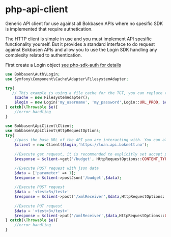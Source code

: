 # php-api-client
Generic API client for use against all Bokbasen APIs where no spesific SDK is implemented that require authetication. 

The HTTP client is simple in use and you must implement API spesific functionality yourself. But it provides a standard interface to do request against Bokbasen APIs and allow you to use the Login SDK handling any complexity related to authentication.

First create a Login object [see php-sdk-auth for details](https://github.com/Bokbasen/php-sdk-auth)

```php
use Bokbasen\Auth\Login;
use Symfony\Component\Cache\Adapter\FilesystemAdapter;

try{
   // This example is using a file cache for the TGT, you can replace this with any PSR-6 compatible cache. Always using caching in production to avoid performance penalty of creating and deleting tokens
	$cache = new FilesystemAdapter();
	$login = new Login('my_username', 'my_password',Login::URL_PROD, $cache);
} catch(\Throwable $e){
	//error handling
}
```

```php
use Bokbasen\ApiClient\Client;
use Bokbasen\ApiClient\HttpRequestOptions;
try{
	//pass the base URL of the API you are interacting with. You can also pass a logger and a custom http client. Any request made through the API returns an instance of \Psr\Http\Message\ResponseInterface. All of these API calls will include the necessary authentication headers.
	$client = new Client($login,'https://loan.api.boknett.no');
	
	//Execute get request, it is recommended to explicitly set accept parameter
	$response = $client->get('/budget', HttpRequestOptions::CONTENT_TYPE_JSON);

	//Execute POST request with json data
	$data = ['parameter' => 1];
	$response = $client->postJson('/budget',$data);
	
	//Execute POST request 
	$data = '<test>3</test>'
	$response = $client->post('/xmlReceiver',$data,HttpRequestOptions::CONTENT_TYPE_XML);
	
	//Execute PUT request
	$data = '<test>3</test>'
	$response = $client->put('/xmlReceiver',$data,HttpRequestOptions::CONTENT_TYPE_XML);
} catch(\Throwable $e){
	//error handling
}
```